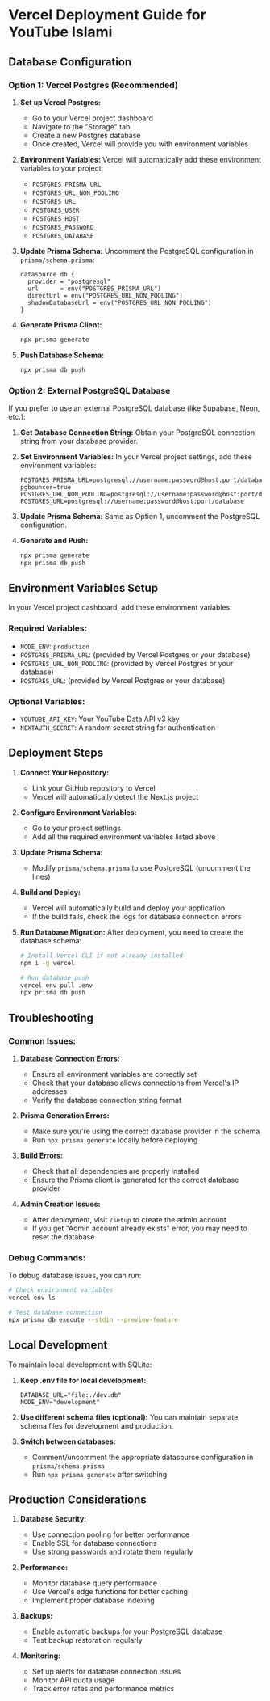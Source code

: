 # Vercel Deployment Guide for YouTube Islami

## Database Configuration

### Option 1: Vercel Postgres (Recommended)

1. **Set up Vercel Postgres:**
   - Go to your Vercel project dashboard
   - Navigate to the "Storage" tab
   - Create a new Postgres database
   - Once created, Vercel will provide you with environment variables

2. **Environment Variables:**
   Vercel will automatically add these environment variables to your project:
   - `POSTGRES_PRISMA_URL`
   - `POSTGRES_URL_NON_POOLING`
   - `POSTGRES_URL`
   - `POSTGRES_USER`
   - `POSTGRES_HOST`
   - `POSTGRES_PASSWORD`
   - `POSTGRES_DATABASE`

3. **Update Prisma Schema:**
   Uncomment the PostgreSQL configuration in `prisma/schema.prisma`:
   ```prisma
   datasource db {
     provider = "postgresql"
     url      = env("POSTGRES_PRISMA_URL")
     directUrl = env("POSTGRES_URL_NON_POOLING")
     shadowDatabaseUrl = env("POSTGRES_URL_NON_POOLING")
   }
   ```

4. **Generate Prisma Client:**
   ```bash
   npx prisma generate
   ```

5. **Push Database Schema:**
   ```bash
   npx prisma db push
   ```

### Option 2: External PostgreSQL Database

If you prefer to use an external PostgreSQL database (like Supabase, Neon, etc.):

1. **Get Database Connection String:**
   Obtain your PostgreSQL connection string from your database provider.

2. **Set Environment Variables:**
   In your Vercel project settings, add these environment variables:
   ```
   POSTGRES_PRISMA_URL=postgresql://username:password@host:port/database?pgbouncer=true
   POSTGRES_URL_NON_POOLING=postgresql://username:password@host:port/database
   POSTGRES_URL=postgresql://username:password@host:port/database
   ```

3. **Update Prisma Schema:**
   Same as Option 1, uncomment the PostgreSQL configuration.

4. **Generate and Push:**
   ```bash
   npx prisma generate
   npx prisma db push
   ```

## Environment Variables Setup

In your Vercel project dashboard, add these environment variables:

### Required Variables:
- `NODE_ENV`: `production`
- `POSTGRES_PRISMA_URL`: (provided by Vercel Postgres or your database)
- `POSTGRES_URL_NON_POOLING`: (provided by Vercel Postgres or your database)
- `POSTGRES_URL`: (provided by Vercel Postgres or your database)

### Optional Variables:
- `YOUTUBE_API_KEY`: Your YouTube Data API v3 key
- `NEXTAUTH_SECRET`: A random secret string for authentication

## Deployment Steps

1. **Connect Your Repository:**
   - Link your GitHub repository to Vercel
   - Vercel will automatically detect the Next.js project

2. **Configure Environment Variables:**
   - Go to your project settings
   - Add all the required environment variables listed above

3. **Update Prisma Schema:**
   - Modify `prisma/schema.prisma` to use PostgreSQL (uncomment the lines)

4. **Build and Deploy:**
   - Vercel will automatically build and deploy your application
   - If the build fails, check the logs for database connection errors

5. **Run Database Migration:**
   After deployment, you need to create the database schema:
   ```bash
   # Install Vercel CLI if not already installed
   npm i -g vercel

   # Run database push
   vercel env pull .env
   npx prisma db push
   ```

## Troubleshooting

### Common Issues:

1. **Database Connection Errors:**
   - Ensure all environment variables are correctly set
   - Check that your database allows connections from Vercel's IP addresses
   - Verify the database connection string format

2. **Prisma Generation Errors:**
   - Make sure you're using the correct database provider in the schema
   - Run `npx prisma generate` locally before deploying

3. **Build Errors:**
   - Check that all dependencies are properly installed
   - Ensure the Prisma client is generated for the correct database provider

4. **Admin Creation Issues:**
   - After deployment, visit `/setup` to create the admin account
   - If you get "Admin account already exists" error, you may need to reset the database

### Debug Commands:

To debug database issues, you can run:

```bash
# Check environment variables
vercel env ls

# Test database connection
npx prisma db execute --stdin --preview-feature
```

## Local Development

To maintain local development with SQLite:

1. **Keep .env file for local development:**
   ```
   DATABASE_URL="file:./dev.db"
   NODE_ENV="development"
   ```

2. **Use different schema files (optional):**
   You can maintain separate schema files for development and production.

3. **Switch between databases:**
   - Comment/uncomment the appropriate datasource configuration in `prisma/schema.prisma`
   - Run `npx prisma generate` after switching

## Production Considerations

1. **Database Security:**
   - Use connection pooling for better performance
   - Enable SSL for database connections
   - Use strong passwords and rotate them regularly

2. **Performance:**
   - Monitor database query performance
   - Use Vercel's edge functions for better caching
   - Implement proper database indexing

3. **Backups:**
   - Enable automatic backups for your PostgreSQL database
   - Test backup restoration regularly

4. **Monitoring:**
   - Set up alerts for database connection issues
   - Monitor API quota usage
   - Track error rates and performance metrics